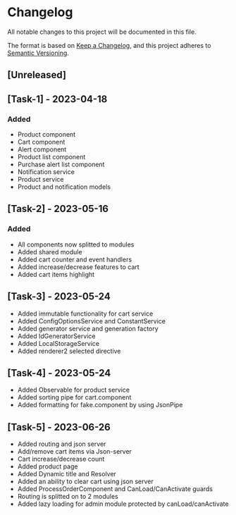 # Changelog

All notable changes to this project will be documented in this file.

The format is based on [Keep a Changelog](https://keepachangelog.com/en/1.0.0/),
and this project adheres to [Semantic Versioning](https://semver.org/spec/v2.0.0.html).

## [Unreleased]

## [Task-1] - 2023-04-18

### Added

- Product component
- Cart component
- Alert component
- Product list component
- Purchase alert list component
- Notification service
- Product service
- Product and notification models

## [Task-2] - 2023-05-16

### Added

- All components now splitted to modules
- Added shared module
- Added cart counter and event handlers
- Added increase/decrease features to cart
- Added cart items highlight

## [Task-3] - 2023-05-24

- Added immutable functionality for cart service
- Added ConfigOptionsService and ConstantService
- Added generator service and generation factory
- Added IdGeneratorService
- Added LocalStorageService
- Added renderer2 selected directive

## [Task-4] - 2023-05-24

- Added Observable for product service
- Added sorting pipe for cart.component
- Added formatting for fake.component by using JsonPipe

## [Task-5] - 2023-06-26
- Added routing and json server
- Add/remove cart items via Json-server
- Cart increase/decrease count
- Added product page
- Added Dynamic title and Resolver
- Added an ability to clear cart using json server
- Added ProcessOrderComponent and CanLoad/CanActivate guards
- Routing is splitted on to 2 modules
- Added lazy loading for admin module protected by canLoad/canActivate